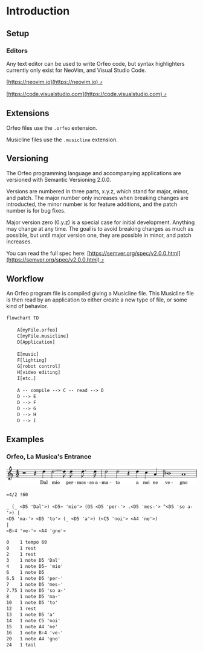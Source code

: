 # Introduction

## Setup

### Editors

Any text editor can be used to write Orfeo code, but syntax
highlighters currently only exist for NeoVim, and Visual Studio Code.

[https://neovim.io](https://neovim.io) ⤴

[https://code.visualstudio.com](https://code.visualstudio.com) ⤴

## Extensions

Orfeo files use the ```.orfeo``` extension.

Musicline files use the ```.musicline``` extension.

## Versioning

The Orfeo programming language and accompanying applications are
versioned with Semantic Versioning 2.0.0.

Versions are numbered in three parts, x.y.z, which stand for
major, minor, and patch. The major number only increases
when breaking changes are introducted, the minor number is
for feature additions, and the patch number is for bug fixes.

Major version zero (0.y.z) is a special case for initial development.
Anything may change at any time. The goal is to avoid breaking changes
as much as possible, but until major version one, they are possible
in minor, and patch increases.

You can read the full spec here:
[https://semver.org/spec/v2.0.0.html](https://semver.org/spec/v2.0.0.html) ⤴

## Workflow

An Orfeo program file is compiled giving a Musicline file. This
Musicline file is then read by an application to either create a new
type of file, or some kind of behavior.

```mermaid
flowchart TD

    A[myFile.orfeo]
    C[myFile.musicline]
    D[Application]

    E[music]
    F[lighting]
    G[robot control]
    H[video editing]
    I[etc.]

    A -- compile --> C -- read --> D
    D --> E
    D --> F
    D --> G
    D --> H
    D --> I
```

## Examples

### Orfeo, La Musica's Entrance

![Orfeo - La Musica's Entrance](/assets/graphics/score/Orfeo-La-Musica-Entrance.svg)

```orfeo
=4/2 !60

_ (_ <D5 'Dal'>) <D5~ 'mio'> (D5 <D5 'per-'> .<D5 'mes-'> ^<D5 'so a-'>) |
<D5 'ma-'> <D5 'to'> (_ <D5 'a'>) (<C5 'noi'> <A4 'ne'>)                 |
<B♭4 've-'> <A4 'gno'>
```

```musicline
0    1 tempo 60
0    1 rest
2    1 rest
3    1 note D5 'Dal'
4    1 note D5~ 'mio'
6    1 note D5
6.5  1 note D5 'per-'
7    1 note D5 'mes-'
7.75 1 note D5 'so a-'
8    1 note D5 'ma-'
10   1 note D5 'to'
12   1 rest
13   1 note D5 'a'
14   1 note C5 'noi'
15   1 note A4 'ne'
16   1 note B♭4 've-'
20   1 note A4 'gno'
24   1 tail
```
